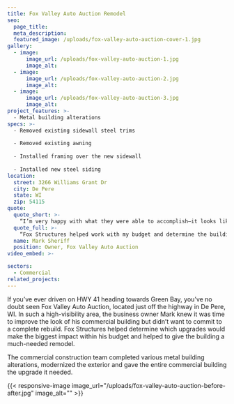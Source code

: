 ```yaml
---
title: Fox Valley Auto Auction Remodel
seo:
  page_title:
  meta_description:
  featured_image: /uploads/fox-valley-auto-auction-cover-1.jpg
gallery: 
  - image: 
      image_url: /uploads/fox-valley-auto-auction-1.jpg
      image_alt:
  - image: 
      image_url: /uploads/fox-valley-auto-auction-2.jpg
      image_alt:
  - image: 
      image_url: /uploads/fox-valley-auto-auction-3.jpg
      image_alt:
project_features: >-
  - Metal building alterations
specs: >-
  - Removed existing sidewall steel trims
  
  - Removed existing awning
  
  - Installed framing over the new sidewall
  
  - Installed new steel siding
location:
  street: 3266 Williams Grant Dr
  city: De Pere
  state: WI
  zip: 54115
quote:
  quote_short: >-
    “I’m very happy with what they were able to accomplish—it looks like a totally different building for much less than it would have cost for an entirely new structure.”
  quote_full: >-
    “Fox Structures helped work with my budget and determine the building upgrades that would make the biggest impact on the look and performance of the building. I’m very happy with what they were able to accomplish—it looks like a totally different building for much less than it would have cost for an entirely new structure.”
  name: Mark Sheriff
  position: Owner, Fox Valley Auto Auction
video_embed: >-

sectors:
  - Commercial
related_projects: 
---
```


If you’ve ever driven on HWY 41 heading towards Green Bay, you’ve no doubt seen Fox Valley Auto Auction, located just off the highway in De Pere, WI. In such a high-visibility area, the business owner Mark knew it was time to improve the look of his commercial building but didn’t want to commit to a complete rebuild. Fox Structures helped determine which upgrades would make the biggest impact within his budget and helped to give the building a much-needed remodel.

The commercial construction team completed various metal building alterations,  modernized the exterior and gave the entire commercial building the upgrade it needed.

<div>
{{< responsive-image image_url="/uploads/fox-valley-auto-auction-before-after.jpg" image_alt="" >}}
</div> 

